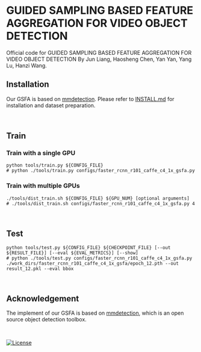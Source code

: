 
# GUIDED SAMPLING BASED FEATURE AGGREGATION FOR VIDEO OBJECT DETECTION

Official code for GUIDED SAMPLING BASED FEATURE AGGREGATION FOR VIDEO OBJECT DETECTION By Jun Liang, Haosheng Chen, Yan Yan, Yang Lu, Hanzi Wang.

## Installation
Our GSFA is based on [mmdetection](https://github.com/open-mmlab/mmdetection). Please refer to [INSTALL.md](docs/INSTALL.md) for installation and dataset preparation.

<br>

## Train

### Train with a single GPU

```shell
python tools/train.py ${CONFIG_FILE}
# python ./tools/train.py configs/faster_rcnn_r101_caffe_c4_1x_gsfa.py
```

### Train with multiple GPUs

```shell
./tools/dist_train.sh ${CONFIG_FILE} ${GPU_NUM} [optional arguments]
# ./tools/dist_train.sh configs/faster_rcnn_r101_caffe_c4_1x_gsfa.py 4
```

<br>

## Test


```shell
python tools/test.py ${CONFIG_FILE} ${CHECKPOINT_FILE} [--out ${RESULT_FILE}] [--eval ${EVAL_METRICS}] [--show]
# python ./tools/test.py configs/faster_rcnn_r101_caffe_c4_1x_gsfa.py ./work_dirs/faster_rcnn_r101_caffe_c4_1x_gsfa/epoch_12.pth --out result_12.pkl --eval bbox

```

<br>

## Acknowledgement
The implement of our GSFA is based on [mmdetection](https://github.com/open-mmlab/mmdetection), which is an open source object detection toolbox.

<br>

[![License](https://img.shields.io/badge/license-Apache-blue.svg)](LICENSE)